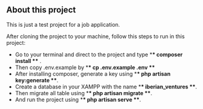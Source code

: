 ## About this project

This is just a test project for a job application.

After cloning the project to your machine, follow this steps to run in this project:

-   Go to your terminal and direct to the project and type \***\* composer install \*\*** .
-   Then copy .env.example by \***\* cp .env.example .env \*\***
-   After installing composer, generate a key using \***\* php artisan key:generate \*\***.
-   Create a database in your XAMPP with the name \***\* iberian_ventures \*\***.
-   Then migrate all table using \***\* php artisan migrate \*\***.
-   And run the project using \***\* php artisan serve \*\***.
